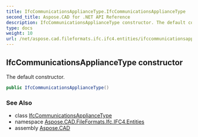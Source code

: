 ```yaml
---
title: IfcCommunicationsApplianceType.IfcCommunicationsApplianceType
second_title: Aspose.CAD for .NET API Reference
description: IfcCommunicationsApplianceType constructor. The default constructor
type: docs
weight: 10
url: /net/aspose.cad.fileformats.ifc.ifc4.entities/ifccommunicationsappliancetype/ifccommunicationsappliancetype/
---
```

## IfcCommunicationsApplianceType constructor

The default constructor.

```csharp
public IfcCommunicationsApplianceType()
```

### See Also

* class [IfcCommunicationsApplianceType](../)
* namespace [Aspose.CAD.FileFormats.Ifc.IFC4.Entities](../../ifccommunicationsappliancetype/)
* assembly [Aspose.CAD](../../../)


